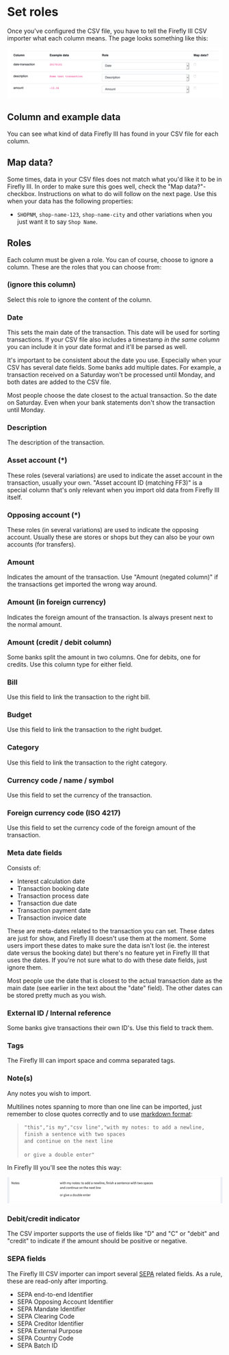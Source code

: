 # Set roles

Once you've configured the CSV file, you have to tell the Firefly III CSV importer what each column means. The page looks something like this:

![An example CSV file with 3 columns.](./images/example.png)

## Column and example data

You can see what kind of data Firefly III has found in your CSV file for each column.

## Map data?

Some times, data in your CSV files does not match what you'd like it to be in Firefly III. In order to make sure this goes well, check the "Map data?"-checkbox. Instructions on what to do will follow on the next page. Use this when your data has the following properties:

* `SHOPNM`, `shop-name-123`, `shop-name-city` and other variations when you just want it to say `Shop Name`.

## Roles

Each column must be given a role. You can of course, choose to ignore a column. These are the roles that you can choose from:

### (ignore this column)

Select this role to ignore the content of the column.

### Date

This sets the main date of the transaction. This date will be used for sorting transactions. If your CSV file also includes a timestamp *in the same column* you can include it in your date format and it'll be parsed as well.

It's important to be consistent about the date you use. Especially when your CSV has several date fields. Some banks add multiple dates. For example, a transaction received on a Saturday won't be processed until Monday, and both dates are added to the CSV file. 

Most people choose the date closest to the actual transaction. So the date on Saturday. Even when your bank statements don't show the transaction until Monday.

### Description

The description of the transaction.

### Asset account (\*)

These roles (several variations) are used to indicate the asset account in the transaction, usually your own. "Asset account ID (matching FF3)" is a special column that's only relevant when you import old data from Firefly III itself.

### Opposing account (\*)

These roles (in several variations) are used to indicate the opposing account. Usually these are stores or shops but they can also be your own accounts (for transfers).

### Amount

Indicates the amount of the transaction. Use "Amount (negated column)" if the transactions get imported the wrong way around.

### Amount (in foreign currency)

Indicates the foreign amount of the transaction. Is always present next to the normal amount.

### Amount (credit / debit column)

Some banks split the amount in two columns. One for debits, one for credits. Use this column type for either field.

### Bill

Use this field to link the transaction to the right bill.

### Budget

Use this field to link the transaction to the right budget.

### Category

Use this field to link the transaction to the right category.

### Currency code / name / symbol

Use this field to set the currency of the transaction.

### Foreign currency code (ISO 4217)

Use this field to set the currency code of the foreign amount of the transaction.

### Meta date fields

Consists of:

- Interest calculation date
- Transaction booking date
- Transaction process date
- Transaction due date
- Transaction payment date
- Transaction invoice date

These are meta-dates related to the transaction you can set. These dates are just for show, and Firefly III doesn't use them at the moment. Some users import these dates to make sure the data isn't lost (ie. the interest date versus the booking date) but there's no feature yet in Firefly III that uses the dates. If you're not sure what to do with these date fields, just ignore them.

Most people use the date that is closest to the actual transaction date as the main date (see earlier in the text about the "date" field). The other dates can be stored pretty much as you wish.

### External ID / Internal reference

Some banks give transactions their own ID's. Use this field to track them.

### Tags

The Firefly III can import space and comma separated tags.

### Note(s)

Any notes you wish to import.

Multilines notes spanning to more than one line can be imported, just remember to close quotes correctly and to use [markdown format](https://www.markdownguide.org/basic-syntax/#line-breaks):

> ```
> "this","is my","csv line","with my notes: to add a newline, finish a sentence with two spaces  
> and continue on the next line
> 
> or give a double enter"
> ```

In Firefly III you'll see the notes this way:

![How your notes will be presentend in Firefly III](./images/multiline-notes-sample.png)

### Debit/credit indicator

The CSV importer supports the use of fields like "D" and "C" or "debit" and "credit" to indicate if the amount should be positive or negative.

### SEPA fields

The Firefly III CSV importer can import several [SEPA](https://en.wikipedia.org/wiki/Single_Euro_Payments_Area) related fields. As a rule, these are read-only after importing.

- SEPA end-to-end Identifier
- SEPA Opposing Account Identifier
- SEPA Mandate Identifier
- SEPA Clearing Code
- SEPA Creditor Identifier
- SEPA External Purpose
- SEPA Country Code
- SEPA Batch ID

